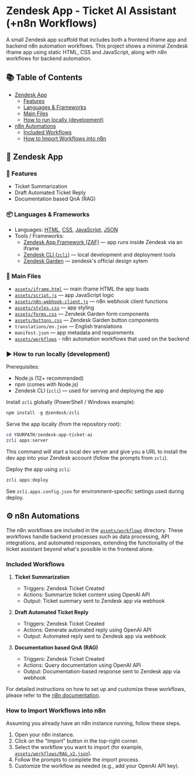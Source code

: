 # Zendesk App - Ticket AI Assistant (+n8n Workflows)

A small Zendesk app scaffold that includes both a frontend iframe app and backend n8n automation workflows. This project shows a minimal Zendesk iframe app using static HTML, CSS and JavaScript, along with n8n workflows for backend automation.

## 📚 Table of Contents
- [Zendesk App](#zendesk-app)
  - [Features](#features)
  - [Languages & Frameworks](#languages--frameworks)
  - [Main Files](#main-files)
  - [How to run locally (development)](#how-to-run-locally-development)
- [n8n Automations](#n8n-automations)
  - [Included Workflows](#included-workflows)
  - [How to Import Workflows into n8n](#how-to-import-workflows-into-n8n)

## 🧾 Zendesk App

### 🎯 Features

- Ticket Summarization
- Draft Automated Ticket Reply
- Documentation based QnA (RAG)

### 📦 Languages & Frameworks

- Languages: [HTML](https://developer.mozilla.org/en-US/docs/Web/HTML), [CSS](https://developer.mozilla.org/en-US/docs/Web/CSS), [JavaScript](https://developer.mozilla.org/en-US/docs/Web/JavaScript), [JSON](https://www.json.org/json-en.html)
- Tools / Frameworks:
	- [Zendesk App Framework (ZAF)](https://developer.zendesk.com/apps/docs/apps-v2) — app runs inside Zendesk via an iframe
	- [Zendesk CLI (`zcli`)](https://developer.zendesk.com/apps/docs/zcli/getting-started) — local development and deployment tools
 	- [Zendesk Garden](https://garden.zendesk.com/) — zendesk's official design sytem
 
### 🔧 Main Files

- [`assets/iframe.html`](assets/iframe.html) — main iframe HTML the app loads
- [`assets/script.js`](assets/script.js) — app JavaScript logic
- [`assets/n8n-webhook-client.js`](assets/n8n-webhook-client.js) — n8n webhook client functions
- [`assets/styles.css`](assets/styles.css) — app styling
- [`assets/forms.css`](assets/forms.css) — Zendesk Garden form components
- [`assets/buttons.css`](assets/buttons.css) — Zendesk Garden button components
- `translations/en.json` — English translations
- `manifest.json` — app metadata and requirements
- [`assets/workflows`](assets/workflows) - n8n automation workflows that used on the backend

### ▶️ How to run locally (development)

Prerequisites:

- Node.js (12+ recommended)
- npm (comes with Node.js)
- Zendesk CLI (`zcli`) — used for serving and deploying the app

Install `zcli` globally (PowerShell / Windows example):

```powershell
npm install -g @zendesk/zcli
```

Serve the app locally (from the repository root):

```powershell
cd YOURPATH/zendesk-app-ticket-ai
zcli apps:server
```

This command will start a local dev server and give you a URL to install the dev app into your Zendesk account (follow the prompts from `zcli`).

Deploy the app using `zcli`:

```powershell
zcli apps:deploy
```

See `zcli.apps.config.json` for environment-specific settings used during deploy.

## ⚙️ n8n Automations

The n8n workflows are included in the [`assets/workflows`](assets/workflows) directory. These workflows handle backend processes such as data processing, API integrations, and automated responses, extending the functionality of the ticket assistant beyond what's possible in the frontend alone.

### Included Workflows

1. **Ticket Summarization**
   - Triggers: Zendesk Ticket Created
   - Actions: Summarize ticket content using OpenAI API
   - Output: Ticket summary sent to Zendesk app via webhook

2. **Draft Automated Ticket Reply**
   - Triggers: Zendesk Ticket Created
   - Actions: Generate automated reply using OpenAI API
   - Output: Automated reply sent to Zendesk app via webhook

3. **Documentation based QnA (RAG)**
   - Triggers: Zendesk Ticket Created
   - Actions: Query documentation using OpenAI API
   - Output: Documentation-based response sent to Zendesk app via webhook

For detailed instructions on how to set up and customize these workflows, please refer to the [n8n documentation](https://docs.n8n.io/).

### How to Import Workflows into n8n

Assuming you already have an n8n instance running, follow these steps.

1. Open your n8n instance.
2. Click on the "Import" button in the top-right corner.
3. Select the workflow you want to import (for example, [`assets/workflows/RAG_v2.json`](assets/workflows/RAG_v2.json)).
4. Follow the prompts to complete the import process.
5. Customize the workflow as needed (e.g., add your OpenAI API key).
